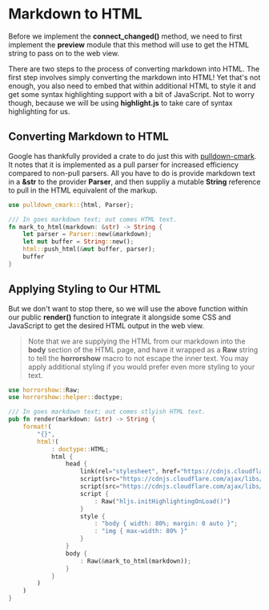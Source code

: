 # Markdown to HTML

Before we implement the **connect_changed()** method, we need to first
implement the **preview** module that this method will use to get the
HTML string to pass on to the web view.

There are two steps to the process of converting markdown into HTML. The first
step involves simply converting the markdown into HTML! Yet that's not enough,
you also need to embed that within additional HTML to style it and get some
syntax highlighting support with a bit of JavaScript. Not to worry though,
because we will be using **highlight.js** to take care of syntax highlighting
for us.

## Converting Markdown to HTML

Google has thankfully provided a crate to do just this with
[pulldown-cmark](https://github.com/google/pulldown-cmark). It notes that
it is implemented as a pull parser for increased efficiency compared to
non-pull parsers. All you have to do is provide markdown text in a **&str**
to the provider **Parser**, and then suppliy a mutable **String** reference
to pull in the HTML equivalent of the markup.

```rust
use pulldown_cmark::{html, Parser};

/// In goes markdown text; out comes HTML text.
fn mark_to_html(markdown: &str) -> String {
    let parser = Parser::new(&markdown);
    let mut buffer = String::new();
    html::push_html(&mut buffer, parser);
    buffer
}
```

## Applying Styling to Our HTML

But we don't want to stop there, so we will use the above function within
our public **render()** function to integrate it alongside some CSS and
JavaScript to get the desired HTML output in the web view.

> Note that we are supplying the HTML from our markdown into the **body**
> section of the HTML page, and have it wrapped as a **Raw** string to
> tell the **horrorshow** macro to not escape the inner text. You may
> apply additional styling if you would prefer even more styling to your
> text.

```rust
use horrorshow::Raw;
use horrorshow::helper::doctype;

/// In goes markdown text; out comes stlyish HTML text.
pub fn render(markdown: &str) -> String {
    format!(
        "{}",
        html!(
            : doctype::HTML;
            html {
                head {
                    link(rel="stylesheet", href="https://cdnjs.cloudflare.com/ajax/libs/highlight.js/9.12.0/styles/github.min.css") {}
                    script(src="https://cdnjs.cloudflare.com/ajax/libs/highlight.js/9.12.0/highlight.min.js") {}
                    script(src="https://cdnjs.cloudflare.com/ajax/libs/highlight.js/9.12.0/languages/rust.min.js") {}
                    script {
                        : Raw("hljs.initHighlightingOnLoad()")
                    }
                    style {
                        : "body { width: 80%; margin: 0 auto }";
                        : "img { max-width: 80% }"
                    }
                }
                body {
                    : Raw(&mark_to_html(markdown));
                }
            }
        )
    )
}
```